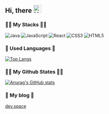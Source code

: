 ## Hi, there <img src="https://raw.githubusercontent.com/Tarikul-Islam-Anik/Animated-Fluent-Emojis/master/Emojis/Hand%20gestures/Hand%20with%20Fingers%20Splayed%20Light%20Skin%20Tone.png" alt="Hand with Fingers Splayed Light Skin Tone" width="25" height="25" />

### 🧗‍♀️ My Stacks 🧗‍♀️
![Java](https://img.shields.io/badge/Java-ED8B00?style=for-the-badge&logo=openjdk&logoColor=white)
![JavaScript](https://img.shields.io/badge/JavaScript-F7DF1E?style=for-the-badge&logo=JavaScript&logoColor=white)
![React](https://img.shields.io/badge/React-20232A?style=for-the-badge&logo=react&logoColor=61DAFB)
![CSS3](https://img.shields.io/badge/CSS3-1572B6?style=for-the-badge&logo=css3&logoColor=white)
![HTML5](https://img.shields.io/badge/HTML5-E34F26?style=for-the-badge&logo=html5&logoColor=white)

### 💬 Used Languages 💬
[![Top Langs](https://github-readme-stats.vercel.app/api/top-langs/?username=dragonrain5761)](https://github.com/anuraghazra/github-readme-stats)

### 🧑‍💻 My Github States 🧑‍💻
[![Anurag's GitHub stats](https://github-readme-stats.vercel.app/api?username=dragonrain5761)](https://github.com/anuraghazra/github-readme-stats)

### 📝 My blog 📝
[dev.space](https://lywww5761.tistory.com/)
